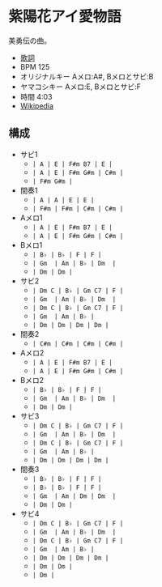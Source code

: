# 紫陽花アイ愛物語

美勇伝の曲。

- [歌詞](https://j-lyric.net/artist/a0029dc/l004552.html)
- BPM 125
- オリジナルキー Aメロ:A#, Bメロとサビ:B
- ヤマコシキー Aメロ:E, Bメロとサビ:F
- 時間 4:03
- [Wikipedia](https://ja.wikipedia.org/wiki/%E7%B4%AB%E9%99%BD%E8%8A%B1%E3%82%A2%E3%82%A4%E6%84%9B%E7%89%A9%E8%AA%9E)

## 構成

- サビ1
  - `| A | E | F#m B7 | E |`
  - `| A | E | F#m G#m | C#m |`
  - `| F#m G#m |`
- 間奏1
  - `| A | A | E | E |`
  - `| F#m | F#m | C#m | C#m |`
- Aメロ1
  - `| A | E | F#m B7 | E |`
  - `| A | E | F#m G#m | C#m |`
- Bメロ1
  - `| B♭ | B♭ | F | F |`
  - `| Gm  | Am | B♭ | Dm  |`
  - `| Dm | Dm |`
- サビ2
  - `| Dm C | B♭ | Gm C7 | F |`
  - `| Gm  | Am | B♭ | Dm  |`
  - `| Dm C | B♭ | Gm C7 | F |`
  - `| Gm  | Am | B♭ |`
  - `| Dm | Dm | Dm | Dm |`
- 間奏2
  - `| C#m | C#m | C#m | C#m |`
- Aメロ2
  - `| A | E | F#m B7 | E |`
  - `| A | E | F#m G#m | C#m |`
- Bメロ2
  - `| B♭ | B♭ | F | F |`
  - `| Gm  | Am | B♭ | Dm  |`
  - `| Dm | Dm |`
- サビ3
  - `| Dm C | B♭ | Gm C7 | F |`
  - `| Gm  | Am | B♭ | Dm  |`
  - `| Dm C | B♭ | Gm C7 | F |`
  - `| Gm  | Am | B♭ |`
  - `| Dm | Dm | Dm | Dm |`
- 間奏3
  - `| B♭ | B♭ | F | F |`
  - `| B♭ | B♭ | F | F |`
  - `| Gm  | Am | Dm | Dm  |`
  - `| Dm | Dm |`
- サビ4
  - `| Dm C | B♭ | Gm C7 | F |`
  - `| Gm  | Am | B♭ | Dm  |`
  - `| Dm C | B♭ | Gm C7 | F |`
  - `| Gm  | Am | B♭ |`
  - `| Dm | Dm | Dm | Dm |`
  - `| Dm | Dm |`
  - `| Dm |`

